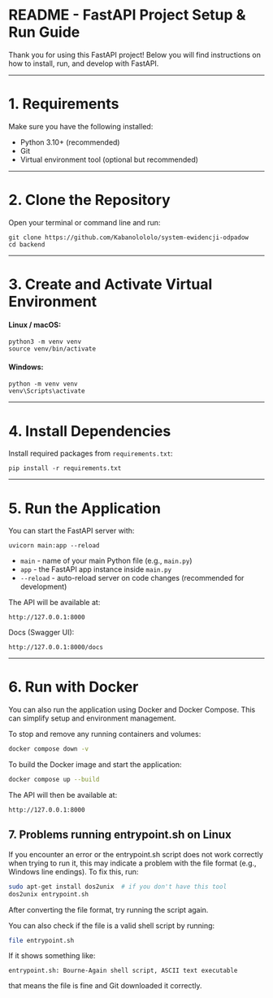 
# README - FastAPI Project Setup & Run Guide


Thank you for using this FastAPI project! Below you will find instructions on how to install, run, and develop with FastAPI.

---

# 1. Requirements 

Make sure you have the following installed:

- Python 3.10+ (recommended)
- Git
- Virtual environment tool (optional but recommended)

---

# 2. Clone the Repository

Open your terminal or command line and run:

```
git clone https://github.com/Kabanolololo/system-ewidencji-odpadow
cd backend
```
---

# 3. Create and Activate Virtual Environment

#### Linux / macOS:

```
python3 -m venv venv
source venv/bin/activate
```

#### Windows:

```
python -m venv venv
venv\Scripts\activate
```
---

# 4. Install Dependencies

Install required packages from `requirements.txt`:

```
pip install -r requirements.txt
```
---

# 5. Run the Application

You can start the FastAPI server with:

```
uvicorn main:app --reload
```

- `main` - name of your main Python file (e.g., `main.py`)
- `app` - the FastAPI app instance inside `main.py`
- `--reload` - auto-reload server on code changes (recommended for development)

The API will be available at:

```
http://127.0.0.1:8000
```

Docs (Swagger UI):

```
http://127.0.0.1:8000/docs
```

---

# 6. Run with Docker

You can also run the application using Docker and Docker Compose. This can simplify setup and environment management.

To stop and remove any running containers and volumes:

```bash
docker compose down -v
```

To build the Docker image and start the application:

```bash
docker compose up --build
```

The API will then be available at:

```
http://127.0.0.1:8000
```

## 7. Problems running entrypoint.sh on Linux

If you encounter an error or the entrypoint.sh script does not work correctly when trying to run it, this may indicate a problem with the file format (e.g., Windows line endings). To fix this, run:

```bash
sudo apt-get install dos2unix  # if you don't have this tool
dos2unix entrypoint.sh
```

After converting the file format, try running the script again.

You can also check if the file is a valid shell script by running:

```bash
file entrypoint.sh
```

If it shows something like:

```
entrypoint.sh: Bourne-Again shell script, ASCII text executable
```

that means the file is fine and Git downloaded it correctly.
